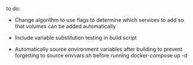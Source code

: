 to do:
  - Change algorithm to use flags to determine which services to add so that volumes can be added automatically

  - Include variable substitution testing in build script

  - Automatically source environment variables after building to prevent forgetting to source envvars.sh before running docker-compose up -d
